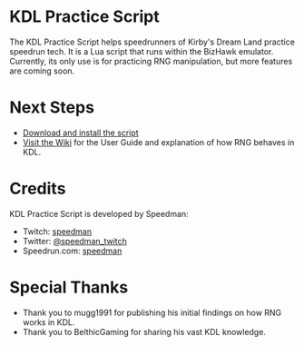 # KDL Practice Script
The KDL Practice Script helps speedrunners of Kirby's Dream Land practice speedrun tech. It is a Lua script that runs within the BizHawk emulator. Currently, its only use is for practicing RNG manipulation, but more features are coming soon.

# Next Steps
* [Download and install the script](https://github.com/sornerol/kdl-practice/releases)
* [Visit the Wiki](https://github.com/sornerol/kdl-practice/wiki) for the User Guide and explanation of how RNG behaves in KDL.

# Credits
KDL Practice Script is developed by Speedman:
* Twitch: [speedman](https://www.twitch.tv/speedman)
* Twitter: [@speedman_twitch](https://twitter.com/speedman_twitch)
* Speedrun.com: [speedman](https://www.speedrun.com/user/speedman)

# Special Thanks
* Thank you to mugg1991 for publishing his initial findings on how RNG works in KDL.
* Thank you to BelthicGaming for sharing his vast KDL knowledge.
